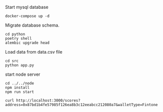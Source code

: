 
Start mysql database
```shell
docker-compose up -d
```


Migrate database schema.
```shell
cd python
poetry shell
alembic upgrade head
```

Load data from data.csv file
```
cd src
python app.py
```


start node server
```shell
cd ../../node
npm install
npm run start

curl http://localhost:3000/scores?address=0x87bd1b4fe57985f126ea8b3c12eeabcc212080a7&walletType=Fintone
```